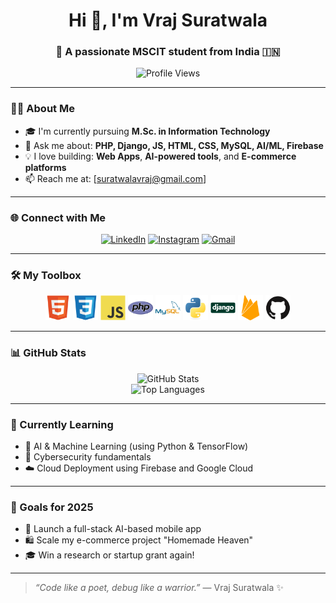 <h1 align="center">Hi 👋, I'm Vraj Suratwala</h1>
<h3 align="center">🚀 A passionate MSCIT student from India 🇮🇳</h3>

<p align="center">
  <img src="https://komarev.com/ghpvc/?username=VrajSuratwala&label=Profile%20views&color=0e75b6&style=flat" alt="Profile Views" />
</p>

---

### 👨‍🎓 About Me
- 🎓 I'm currently pursuing **M.Sc. in Information Technology**
- 💬 Ask me about: **PHP, Django, JS, HTML, CSS, MySQL, AI/ML, Firebase**
- 💡 I love building: **Web Apps**, **AI-powered tools**, and **E-commerce platforms**
- 📫 Reach me at: [suratwalavraj@gmail.com]

---

### 🌐 Connect with Me
<p align="center">
  <a href="https://linkedin.com/in/vrajsuratwala" target="_blank"><img src="https://img.shields.io/badge/LinkedIn-blue?style=for-the-badge&logo=linkedin" alt="LinkedIn"/></a>
  <a href="https://instagram.com/vrajsuratwala" target="_blank"><img src="https://img.shields.io/badge/Instagram-E4405F?style=for-the-badge&logo=instagram&logoColor=white" alt="Instagram"/></a>
  <a href="suratwalavraj@gmail.com"><img src="https://img.shields.io/badge/Gmail-D14836?style=for-the-badge&logo=gmail&logoColor=white" alt="Gmail"/></a>
</p>

---

### 🛠️ My Toolbox
<p align="center">
  <img src="https://raw.githubusercontent.com/devicons/devicon/master/icons/html5/html5-original.svg" alt="HTML5" width="40" height="40"/>
  <img src="https://raw.githubusercontent.com/devicons/devicon/master/icons/css3/css3-original.svg" alt="CSS3" width="40" height="40"/>
  <img src="https://raw.githubusercontent.com/devicons/devicon/master/icons/javascript/javascript-original.svg" alt="JavaScript" width="40" height="40"/>
  <img src="https://raw.githubusercontent.com/devicons/devicon/master/icons/php/php-original.svg" alt="PHP" width="40" height="40"/>
  <img src="https://raw.githubusercontent.com/devicons/devicon/master/icons/mysql/mysql-original-wordmark.svg" alt="MySQL" width="40" height="40"/>
  <img src="https://raw.githubusercontent.com/devicons/devicon/master/icons/python/python-original.svg" alt="Python" width="40" height="40"/>
  <img src="https://raw.githubusercontent.com/devicons/devicon/master/icons/django/django-original.svg" alt="Django" width="40" height="40"/>
  <img src="https://raw.githubusercontent.com/devicons/devicon/master/icons/firebase/firebase-plain.svg" alt="Firebase" width="40" height="40"/>
  <img src="https://raw.githubusercontent.com/devicons/devicon/master/icons/github/github-original.svg" alt="GitHub" width="40" height="40"/>
</p>

---

### 📊 GitHub Stats
<p align="center">
  <img src="https://github-readme-stats.vercel.app/api?username=VrajSuratwala&show_icons=true&theme=radical" alt="GitHub Stats" />
  <br>
  <img src="https://github-readme-stats.vercel.app/api/top-langs/?username=VrajSuratwala&layout=compact&theme=tokyonight" alt="Top Languages" />
</p>

---

### 🧠 Currently Learning
- 🤖 AI & Machine Learning (using Python & TensorFlow)
- 🔐 Cybersecurity fundamentals
- ☁️ Cloud Deployment using Firebase and Google Cloud

---

### 🎯 Goals for 2025
- 📱 Launch a full-stack AI-based mobile app
- 🛍️ Scale my e-commerce project "Homemade Heaven"
- 🎓 Win a research or startup grant again!

---

> *“Code like a poet, debug like a warrior.”* — Vraj Suratwala ✨

